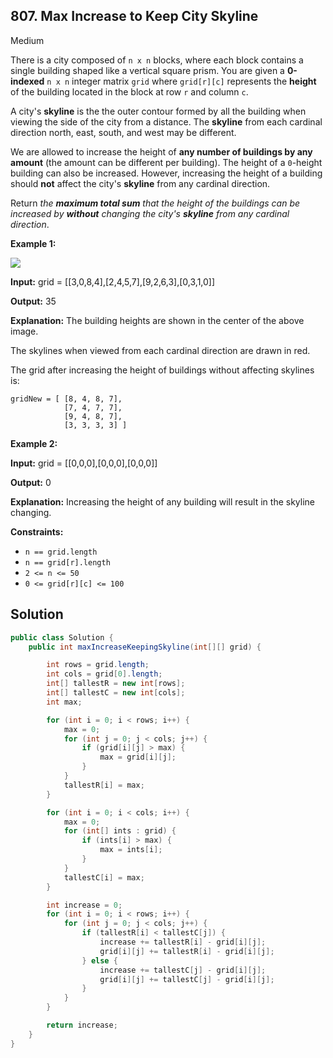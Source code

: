 ## 807\. Max Increase to Keep City Skyline

Medium

There is a city composed of `n x n` blocks, where each block contains a single building shaped like a vertical square prism. You are given a **0-indexed** `n x n` integer matrix `grid` where `grid[r][c]` represents the **height** of the building located in the block at row `r` and column `c`.

A city's **skyline** is the the outer contour formed by all the building when viewing the side of the city from a distance. The **skyline** from each cardinal direction north, east, south, and west may be different.

We are allowed to increase the height of **any number of buildings by any amount** (the amount can be different per building). The height of a `0`\-height building can also be increased. However, increasing the height of a building should **not** affect the city's **skyline** from any cardinal direction.

Return _the **maximum total sum** that the height of the buildings can be increased by **without** changing the city's **skyline** from any cardinal direction_.

**Example 1:**

![](https://assets.leetcode.com/uploads/2021/06/21/807-ex1.png)

**Input:** grid = [[3,0,8,4],[2,4,5,7],[9,2,6,3],[0,3,1,0]]

**Output:** 35

**Explanation:** The building heights are shown in the center of the above image. 
    
The skylines when viewed from each cardinal direction are drawn in red. 

The grid after increasing the height of buildings without affecting skylines is: 
    
    gridNew = [ [8, 4, 8, 7], 
                [7, 4, 7, 7], 
                [9, 4, 8, 7],  
                [3, 3, 3, 3] ]

**Example 2:**

**Input:** grid = [[0,0,0],[0,0,0],[0,0,0]]

**Output:** 0

**Explanation:** Increasing the height of any building will result in the skyline changing.

**Constraints:**

*   `n == grid.length`
*   `n == grid[r].length`
*   `2 <= n <= 50`
*   `0 <= grid[r][c] <= 100`

## Solution

```java
public class Solution {
    public int maxIncreaseKeepingSkyline(int[][] grid) {

        int rows = grid.length;
        int cols = grid[0].length;
        int[] tallestR = new int[rows];
        int[] tallestC = new int[cols];
        int max;

        for (int i = 0; i < rows; i++) {
            max = 0;
            for (int j = 0; j < cols; j++) {
                if (grid[i][j] > max) {
                    max = grid[i][j];
                }
            }
            tallestR[i] = max;
        }

        for (int i = 0; i < cols; i++) {
            max = 0;
            for (int[] ints : grid) {
                if (ints[i] > max) {
                    max = ints[i];
                }
            }
            tallestC[i] = max;
        }

        int increase = 0;
        for (int i = 0; i < rows; i++) {
            for (int j = 0; j < cols; j++) {
                if (tallestR[i] < tallestC[j]) {
                    increase += tallestR[i] - grid[i][j];
                    grid[i][j] += tallestR[i] - grid[i][j];
                } else {
                    increase += tallestC[j] - grid[i][j];
                    grid[i][j] += tallestC[j] - grid[i][j];
                }
            }
        }

        return increase;
    }
}
```
